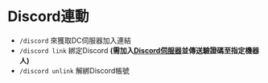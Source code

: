 # Discord連動
- `/discord` 來獲取DC伺服器加入連結
- `/discord link` 綁定Discord **(需加入[Discord伺服器](https://discord.gg/22DxRjrXRv)並傳送驗證碼至指定機器人)**
- `/discord unlink` 解綁Discord帳號 
